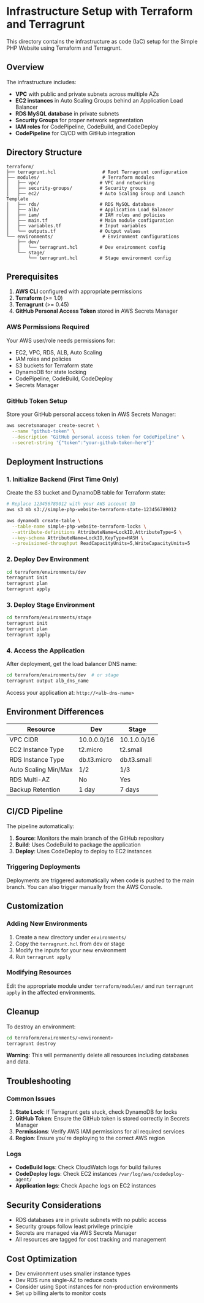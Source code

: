 # Infrastructure Setup with Terraform and Terragrunt

This directory contains the infrastructure as code (IaC) setup for the Simple PHP Website using Terraform and Terragrunt.

## Overview

The infrastructure includes:
- **VPC** with public and private subnets across multiple AZs
- **EC2 instances** in Auto Scaling Groups behind an Application Load Balancer
- **RDS MySQL database** in private subnets
- **Security Groups** for proper network segmentation
- **IAM roles** for CodePipeline, CodeBuild, and CodeDeploy
- **CodePipeline** for CI/CD with GitHub integration

## Directory Structure

```
terraform/
├── terragrunt.hcl                 # Root Terragrunt configuration
├── modules/                       # Terraform modules
│   ├── vpc/                      # VPC and networking
│   ├── security-groups/          # Security groups
│   ├── ec2/                      # Auto Scaling Group and Launch Template
│   ├── rds/                      # RDS MySQL database
│   ├── alb/                      # Application Load Balancer
│   ├── iam/                      # IAM roles and policies
│   ├── main.tf                   # Main module configuration
│   ├── variables.tf              # Input variables
│   └── outputs.tf                # Output values
└── environments/                  # Environment configurations
    ├── dev/
    │   └── terragrunt.hcl        # Dev environment config
    └── stage/
        └── terragrunt.hcl        # Stage environment config
```

## Prerequisites

1. **AWS CLI** configured with appropriate permissions
2. **Terraform** (>= 1.0)
3. **Terragrunt** (>= 0.45)
4. **GitHub Personal Access Token** stored in AWS Secrets Manager

### AWS Permissions Required

Your AWS user/role needs permissions for:
- EC2, VPC, RDS, ALB, Auto Scaling
- IAM roles and policies
- S3 buckets for Terraform state
- DynamoDB for state locking
- CodePipeline, CodeBuild, CodeDeploy
- Secrets Manager

### GitHub Token Setup

Store your GitHub personal access token in AWS Secrets Manager:

```bash
aws secretsmanager create-secret \
  --name "github-token" \
  --description "GitHub personal access token for CodePipeline" \
  --secret-string '{"token":"your-github-token-here"}'
```

## Deployment Instructions

### 1. Initialize Backend (First Time Only)

Create the S3 bucket and DynamoDB table for Terraform state:

```bash
# Replace 123456789012 with your AWS account ID
aws s3 mb s3://simple-php-website-terraform-state-123456789012

aws dynamodb create-table \
  --table-name simple-php-website-terraform-locks \
  --attribute-definitions AttributeName=LockID,AttributeType=S \
  --key-schema AttributeName=LockID,KeyType=HASH \
  --provisioned-throughput ReadCapacityUnits=5,WriteCapacityUnits=5
```

### 2. Deploy Dev Environment

```bash
cd terraform/environments/dev
terragrunt init
terragrunt plan
terragrunt apply
```

### 3. Deploy Stage Environment

```bash
cd terraform/environments/stage
terragrunt init
terragrunt plan
terragrunt apply
```

### 4. Access the Application

After deployment, get the load balancer DNS name:

```bash
cd terraform/environments/dev  # or stage
terragrunt output alb_dns_name
```

Access your application at: `http://<alb-dns-name>`

## Environment Differences

| Resource | Dev | Stage |
|----------|-----|-------|
| VPC CIDR | 10.0.0.0/16 | 10.1.0.0/16 |
| EC2 Instance Type | t2.micro | t2.small |
| RDS Instance Type | db.t3.micro | db.t3.small |
| Auto Scaling Min/Max | 1/2 | 1/3 |
| RDS Multi-AZ | No | Yes |
| Backup Retention | 1 day | 7 days |

## CI/CD Pipeline

The pipeline automatically:
1. **Source**: Monitors the main branch of the GitHub repository
2. **Build**: Uses CodeBuild to package the application
3. **Deploy**: Uses CodeDeploy to deploy to EC2 instances

### Triggering Deployments

Deployments are triggered automatically when code is pushed to the main branch. You can also trigger manually from the AWS Console.

## Customization

### Adding New Environments

1. Create a new directory under `environments/`
2. Copy the `terragrunt.hcl` from dev or stage
3. Modify the inputs for your new environment
4. Run `terragrunt apply`

### Modifying Resources

Edit the appropriate module under `terraform/modules/` and run `terragrunt apply` in the affected environments.

## Cleanup

To destroy an environment:

```bash
cd terraform/environments/<environment>
terragrunt destroy
```

**Warning**: This will permanently delete all resources including databases and data.

## Troubleshooting

### Common Issues

1. **State Lock**: If Terragrunt gets stuck, check DynamoDB for locks
2. **GitHub Token**: Ensure the GitHub token is stored correctly in Secrets Manager
3. **Permissions**: Verify AWS IAM permissions for all required services
4. **Region**: Ensure you're deploying to the correct AWS region

### Logs

- **CodeBuild logs**: Check CloudWatch logs for build failures
- **CodeDeploy logs**: Check EC2 instances `/var/log/aws/codedeploy-agent/`
- **Application logs**: Check Apache logs on EC2 instances

## Security Considerations

- RDS databases are in private subnets with no public access
- Security groups follow least privilege principle
- Secrets are managed via AWS Secrets Manager
- All resources are tagged for cost tracking and management

## Cost Optimization

- Dev environment uses smaller instance types
- Dev RDS runs single-AZ to reduce costs
- Consider using Spot instances for non-production environments
- Set up billing alerts to monitor costs